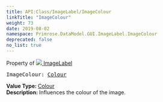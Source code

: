 ```yaml
---
title: API:Class/ImageLabel/ImageColour
linkTitle: "ImageColour"
weight: 73
date: 2019-08-02
namespace: Primrose.DataModel.GUI.ImageLabel.ImageColour
deprecated: false
no_list: true
---
```

Property of <a href="/docs/api-reference/Class/ImageLabel"><img src="/icons/silk/picture.png"/>&nbsp;ImageLabel</a>
<pre class="method-declaration">
ImageColour: <a class="type" href="/docs/api-reference/DataType/Colour">Colour</a></pre>
<b>Value Type: </b>
<a class="type" href="/docs/api-reference/DataType/Colour">Colour</a>
<br/>
<b>Description: </b>
Influences the colour of the image.


